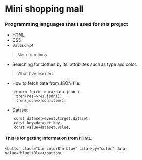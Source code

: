 # Mini shopping mall

### Programming languages that I used for this project

- HTML
- CSS
- Javascript

> Main functions

- Searching for clothes by its' attributes such as type and color.

> What I've learned

- How to fetch data from JSON file.

```
    return fetch('data/data.json')
    .then(res=>res.json())
    .then(json=>json.items);

```

- Dataset

```
    const dataset=event.target.dataset;
    const key=dataset.key;
    const value=dataset.value;
```

#### This is for getting information from HTML.

```
<button class="btn colorBtn blue" data-key="color" data-value="blue">Blue</button>
```
